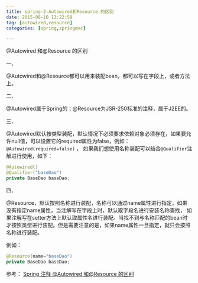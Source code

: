 ```yaml
---
title: spring-2-Autowired和Resource 的区别
date: 2015-08-10 13:22:58
tag: [autowired,resource]
categories: [spring,springmvc]

---
```


@Autowired 和@Resource 的区别

<!--more-->

一、

@Autowired和@Resource都可以用来装配bean，都可以写在字段上，或者方法上。

二、

@Autowired属于Spring的；@Resource为JSR-250标准的注释，属于J2EE的。

三、

@Autowired默认按类型装配，默认情况下必须要求依赖对象必须存在，如果要允许null值，可以设置它的required属性为false，例如：`@Autowired(required=false)` ，
如果我们想使用名称装配可以结合`@Qualifier`注解进行使用，如下：

```java
@Autowired()
@Qualifier("baseDao")
private BaseDao baseDao;
```

四、

@Resource，默认按照名称进行装配，名称可以通过name属性进行指定，如果没有指定name属性，当注解写在字段上时，默认取字段名进行安装名称查找，
如果注解写在setter方法上默认取属性名进行装配。当找不到与名称匹配的bean时才按照类型进行装配。但是需要注意的是，如果name属性一旦指定，就只会按照名称进行装配。

例如：

```java
@Resource(name="baseDao")
private BaseDao baseDao;
```

参考：
[Spring 注释 @Autowired 和@Resource 的区别](http://www.cnblogs.com/leiOOlei/p/3713779.html)
